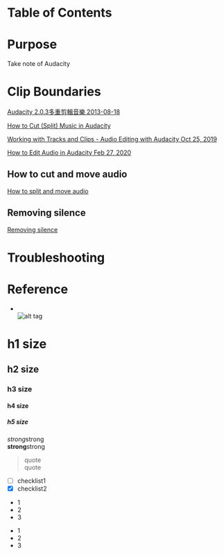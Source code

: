 Table of Contents  
=================


# Purpose
Take note of Audacity  

# Clip Boundaries  
[Audacity 2.0.3多重剪輯音樂 2013-08-18](https://blog.xuite.net/yh96301/blog/84507120-Audacity+2.0.3%E5%A4%9A%E9%87%8D%E5%89%AA%E8%BC%AF%E9%9F%B3%E6%A8%82)  

[How to Cut (Split) Music in Audacity ](https://www.mightyexpert.com/how-to-cut-music-audacity/)  

[Working with Tracks and Clips - Audio Editing with Audacity Oct 25, 2019](https://guides.vpl.ca/c.php?g=698610&p=4959737)  

[How to Edit Audio in Audacity Feb 27, 2020](https://www.sweetwater.com/sweetcare/articles/how-to-edit-audio-in-audacity/)  
## How to cut and move audio  
[How to split and move audio](https://www.sweetwater.com/sweetcare/articles/how-to-edit-audio-in-audacity/#how-to-split-and-move-tracks)  

## Removing silence  
[Removing silence](https://www.sweetwater.com/sweetcare/articles/how-to-edit-audio-in-audacity/#removing-silence)  


# Troubleshooting


# Reference


* []()  
![alt tag]()  

# h1 size

## h2 size

### h3 size

#### h4 size

##### h5 size

*strong*strong  
**strong**strong  

> quote  
> quote

- [ ] checklist1
- [x] checklist2

* 1
* 2
* 3

- 1
- 2
- 3
